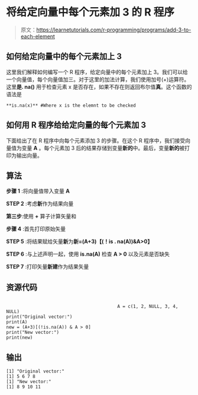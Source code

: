 # 将给定向量中每个元素加 3 的 R 程序

> 原文：<https://learnetutorials.com/r-programming/programs/add-3-to-each-element>

## 如何给定向量中的每个元素加上 3

这里我们解释如何编写一个 R 程序，给定向量中的每个元素加上 3。我们可以给一个向量值，每个向量值加三。对于这里的加法计算，我们使用加号(+)运算符。这里**是. na()** 用于检查元素 x 是否存在，如果不存在则返回布尔值**真**。这个函数的语法是

```
**is.na(x)** #Where x is the elemnt to be checked 

```

## 如何用 R 程序给给定向量的每个元素加 3

下面给出了在 R 程序中向每个元素添加 3 的步骤。在这个 R 程序中，我们接受向量值为变量 **A** 。每个元素加 3 后的结果存储到变量**新的**中。最后，变量**新的**被打印为输出向量。

## 算法

**步骤 1** :将向量值带入变量 **A**

**STEP 2** :考虑**新**作为结果向量

**第三步**:使用 **+** 算子计算矢量和

**步骤 4** :首先打印原始矢量

**STEP 5** :将结果赋给矢量**新**为**新=(A+3)【(！is . na(A))&A>0】**

**STEP 6** :与上述声明一起，使用 **is.na(A)** 检查 **A > 0** 以及元素是否缺失

**STEP 7** :打印矢量**新建**作为结果矢量

## 资源代码

```

                                          A = c(1, 2, NULL, 3, 4, NULL)
print("Original vector:")
print(A)
new = (A+3)[(!is.na(A)) & A > 0]
print("New vector:")
print(new) 

```

## 输出

```
[1] "Original vector:"
[1] 5 6 7 8
[1] "New vector:"
[1] 8 9 10 11 
```